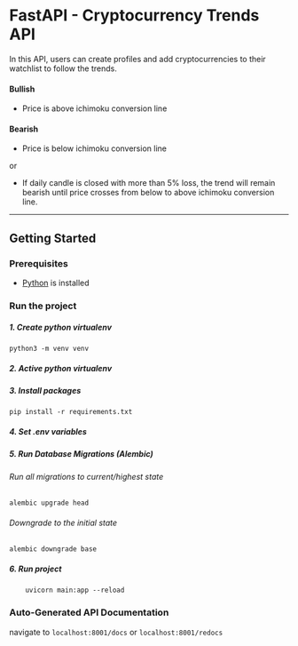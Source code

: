 # FastAPI - Cryptocurrency Trends API
In this API, users can create profiles and add cryptocurrencies to their watchlist to follow the trends.

#### Bullish
- Price is above ichimoku conversion line

#### Bearish
- Price is below ichimoku conversion line

or 

- If daily candle is closed with more than 5% loss, the trend will remain bearish until price crosses from below to above ichimoku conversion line.

***

## Getting Started


### Prerequisites
  - [Python](https://www.python.org/downloads/) is installed 


### Run the project

##### 1. Create python virtualenv

    python3 -m venv venv

##### 2. Active python virtualenv

##### 3. Install packages

    pip install -r requirements.txt

##### 4. Set .env variables

##### 5. Run Database Migrations (Alembic)

###### Run all migrations to current/highest state

    alembic upgrade head

###### Downgrade to the initial state
    
    alembic downgrade base

##### 6. Run project

        uvicorn main:app --reload



### Auto-Generated API Documentation

navigate to `localhost:8001/docs` or `localhost:8001/redocs`
